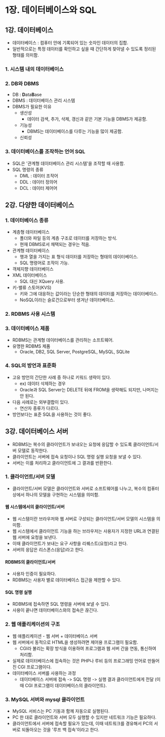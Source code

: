 # 1장. 데이터베이스와 SQL
## 1강. 데이터베이스
- 데이터베이스 : 컴퓨터 안에 기록되어 있는 숫자인 데이터의 집합.
- 일반적으로는 특정 데이터를 확인하고 싶을 때 간단하게 찾아낼 수 있도록 정리된 형태를 의미함.

### 1. 시스템 내의 데이터베이스
### 2. DB와 DBMS
- DB : **D**ata**B**ase
- DBMS : 데이터베이스 관리 시스템
- DBMS가 필요한 이유
  - 생산성
    - 데이터 검색, 추가, 삭제, 갱신과 같은 기본 기능을 DBMS가 제공함.
  - 기능성
    - DBMS는 데이터베이스를 다루는 기능을 많이 제공함.
  - 신뢰성

### 3. 데이터베이스를 조작하는 언어 SQL
- SQL은 '관계형 데이터베이스 관리 시스템'을 조작할 때 사용함.
- SQL 명령의 종류
  - DML : 데이터 조작어
  - DDL : 데이터 정의어
  - DCL : 데이터 제어어

## 2강. 다양한 데이터베이스
### 1. 데이터베이스 종류
- 계층형 데이터베이스
  - 폴더와 파일 등의 계층 구조로 데이터를 저장하는 방식.
  - 현재 DBMS로서 채택되는 경우는 적음.
- 관계형 데이터베이스
  - 행과 열을 가지는 표 형식 데이터를 저장하는 형태의 데이터베이스.
  - SQL 명령어로 조작이 가능.
- 객체지향 데이터베이스
- XML 데이터베이스
  - SQL 대신 XQuery 사용.
- 키-밸류 스토어(KVS)
  - 키와 그에 대응하는 값이라는 단순한 형태의 데이터를 저장하는 데이터베이스.
  - NoSQL이라는 슬로건으로부터 생겨난 데이터베이스.

### 2. RDBMS 사용 시스템
### 3. 데이터베이스 제품
- RDBMS는 관계형 데이터베이스를 관리하는 소프트웨어.
- 유명한 RDBMS 제품
  - Oracle, DB2, SQL Server, PostgreSQL, MySQL, SQLite

### 4. SQL의 방언과 표준화
- 고유 방언의 간단한 사례 중 하나로 키워드 생략이 있다.
  - ex) 데이터 삭제하는 경우
  - Oracle과 SQL Server는 DELETE 뒤에 FROM을 생략해도 되지만, 나머지는 안 된다.
- 다음 사례로는 외부결합이 있다.
  - 연산자 종류가 다르다.
- 방언보다는 표준 SQL을 사용하는 것이 좋다.

## 3강. 데이터베이스 서버
- RDBMS는 복수의 클라이언트가 보내오는 요청에 응답할 수 있도록 클라이언트/서버 모델로 동작한다.
- 클라이언트는 서버에 접속 요청이나 SQL 명령 실행 요청을 보낼 수 있다.
- 서버는 이를 처리하고 클라이언트에 그 결과를 반환한다.

### 1. 클라이언트/서버 모델
- 클라이언트/서버 모델은 클라이언트와 서버로 소프트웨어를 나누고, 복수의 컴퓨터 상에서 하나의 모델을 구현하는 시스템을 의미함.

#### 웹 시스템에서의 클라이언트/서버
- 웹 시스템이란 브라우저와 웹 서버로 구성되는 클라이언트/서버 모델의 시스템을 의미함.
- 웹 시스템에서 클라이언트 기능을 하는 브라우저는 사용자가 지정한 URL과 연결된 웹 서버에 요청을 보낸다.
- 이때 클라이언트가 보내는 요구 사항을 리퀘스트(요청)라고 한다.
- 서버의 응답은 리스폰스(응답)라고 한다.

#### RDBMS의 클라이언트/서버
- 사용자 인증이 필요하다.
- RDBMS는 사용자 별로 데이터베이스 접근을 제한할 수 있다.

#### SQL 명령 실행
- RDBMS에 접속하면 SQL 명령을 서버에 보낼 수 있다.
- 사용이 끝나면 데이터베이스와의 접속은 끊긴다.

### 2. 웹 애플리케이션의 구조
- 웹 애플리케이션 - 웹 서버 + 데이터베이스 서버
- 웹 서버에서 동적으로 HTML을 생성하려면 제어용 프로그램이 필요함.
  - CGI라 불리는 확장 방식을 이용하여 프로그램과 웹 서버 간을 연동, 통신하여 처리함.
- 실제로 데이터베이스에 접속하는 것은 PHP나 루비 등의 프로그래밍 언어로 만들어진 CGI 프로그램이다.
- 데이터베이스 서버를 사용하는 과정
  - 데이터베이스 서버에 접속 -> SQL 명령 -> 실행 결과 클라이언트에게 전달 (이때 CGI 프로그램이 데이터베이스의 클라이언트).

### 3. MySQL 서버와 mysql 클라이언트
- MySQL 서비스는 PC 기동과 함께 자동으로 실행된다.
- PC 한 대로 클라이언트와 서버 모두 실행할 수 있지만 네트워크 기능은 필요하다.
- 클라이언트에서 서버에 접속할 필요가 있는데, 이때 네트워크를 경유해서 PC의 서버로 되돌아오는 것을 '루프 백 접속'이라고 한다.
